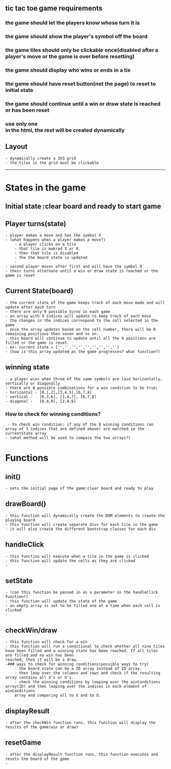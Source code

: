## tic tac toe game requirements

### the game should let the players know whose turn it is
### the game should show the player's symbol off the board
### the game tiles should only be clickable once(disabled after a player's move or the game is over before resetting)
### the game should display who wins or ends in a tie
### the game should have reset button(not the page) to reset to initial state
### the game should continue until a win or draw state is reached or has been reset
### use only one <div> in the html, the rest will be created dynamically

## Layout
    - dynamically create a 3X3 grid 
    - the tiles in the grid must be clickable
--- 

# States in the game
## Initial state :clear board and ready to start game
## Player turns(state)
    - player makes a move and has the symbol X
    - (what happens when a player makes a move?)
        - a player clicks on a tile
        - that tile is makred X or O.
        - then that tile is disabled
        - the the board state is updated
        -       
    - second player moves after first and will have the symbol O
    - their turns alternate until a win or draw state is reached or the game is reset

## Current State(board)
    - the current state of the game keeps track of each move made and will update after each turn
    - there are only 9 possible turns in each game
    - an array with 9 indices will update to keep track of each move
    - the changes in the indices correspond to the cell selected in the game
    - once the array updates based on the cell number, there will be 8 remaining positions then seven and so on...
    - this board will continue to update until all the 9 positions are filled or the game is reset.
    - ex: current state = ['','','','','','','','','']
    - (how is this array updated as the game progresses? what function?)
    
## winning state
    - a player wins when three of the same symbols are laid horizontally, vertically or diagonally
    - there are 8 possible combinations for a win condition to be true;
    - horizontal - [0,1,2],[3,4,5],[6,7,8]
    - vertical -   [0,3,6], [1,4,7], [6,7,8]
    - diagonal -   [0,4,8], [2,4,6]
### How to check for winning conditions?
     - to check win condition: if any of the 8 winning conditions (an array of 3 indices that are defined above) are matched in the currentState array
    - (what method will be used to compare the two arrays?)

# Functions

## init()
    - sets the initial page of the game:clear board and ready to play

## drawBoard()
    - this function will dynamically create the DOM elements to create the playing board
    - this function will create separate divs for each tile in the game
    - it will also create the different bootstrap classes for each div

## handleClick
    - this function will execute when a tile in the game is clicked
    - this function will update the cells as they are clicked
    - 

## setState
    - (can this function be passed in as a parameter in the handleClick function?)
    - this function will update the state of the game
    - an empty array is set to be filled one at a time when each cell is clicked
    -     
## checkWin/draw
    - this function will check for a win
    - this function will run a conditional to check whether all nine tiles have been filled and a winning state has been reached. If all tiles are filled and no win has been
    reached, then it will be a draw.
    -### ways to check for winning conditions(possible ways to try)
        - the board state can be a 2D array instead of 1D array.
        - then loop over the columns and rows and check if the resulting array contains all X's or O's.
        - check the winning conditions by looping over the winConditions array(2D) and then looping over the indices in each element of winConditions 
        array and comparing all to X and to O.

## displayResult
    - after the checkWin function runs, this function will display the results of the game(win or draw)
## resetGame
    - after the displayResult function runs, this function executes and resets the board of the game
    - 